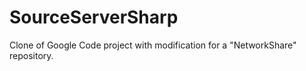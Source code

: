 # SourceServerSharp
Clone of Google Code project with modification for a "NetworkShare" repository.
